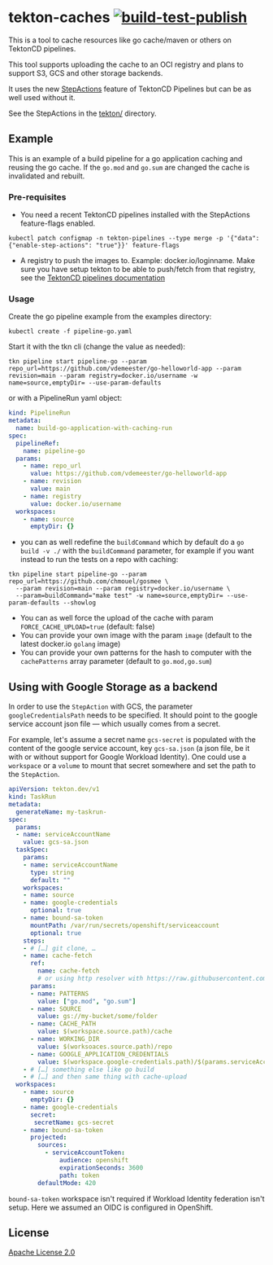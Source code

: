 # tekton-caches [![build-test-publish](https://github.com/openshift-pipelines/tekton-caches/actions/workflows/latest.yaml/badge.svg)](https://github.com/openshift-pipelines/tekton-caches/actions/workflows/latest.yaml)

This is a tool to cache resources like go cache/maven or others on TektonCD
pipelines.

This tool supports uploading the cache to an OCI registry and plans to support
S3, GCS and other storage backends.

It uses the new [StepActions](https://tekton.dev/docs/pipelines/stepactions/)
feature of TektonCD Pipelines but can be as well used without it.

See the StepActions in the [tekton/](./tekton) directory.

## Example

This is an example of a build pipeline for a go application caching and reusing
the go cache. If the `go.mod` and `go.sum` are changed the cache is invalidated and
rebuilt.

### Pre-requisites

- You need a recent TektonCD pipelines installed with the StepActions feature-flags enabled.

```shell
kubectl patch configmap -n tekton-pipelines --type merge -p '{"data":{"enable-step-actions": "true"}}' feature-flags
```

- A registry to push the images to. Example: docker.io/loginname. Make sure you
  have setup tekton to be able to push/fetch from that registry, see the
  [TektonCD pipelines documentation](https://tekton.dev/docs/pipelines/auth/#configuring-authentication-for-docker)

### Usage

Create the go pipeline example from the examples directory:

```shell
kubectl create -f pipeline-go.yaml
```

Start it with the tkn cli (change the value as needed):

```shell
tkn pipeline start pipeline-go --param repo_url=https://github.com/vdemeester/go-helloworld-app --param revision=main --param registry=docker.io/username -w name=source,emptyDir= --use-param-defaults
```

or with a PipelineRun yaml object:

```yaml
kind: PipelineRun
metadata:
  name: build-go-application-with-caching-run
spec:
  pipelineRef:
    name: pipeline-go
  params:
    - name: repo_url
      value: https://github.com/vdemeester/go-helloworld-app
    - name: revision
      value: main
    - name: registry
      value: docker.io/username
  workspaces:
    - name: source
      emptyDir: {}
```

- you can as well redefine the `buildCommand` which by default do a `go build
  -v ./` with the `buildCommand` parameter, for example if you want instead to
  run the tests on a repo with caching:

```shell
tkn pipeline start pipeline-go --param repo_url=https://github.com/chmouel/gosmee \ 
  --param revision=main --param registry=docker.io/username \
  --param=buildCommand="make test" -w name=source,emptyDir= --use-param-defaults --showlog
```

- You can as well force the upload of the cache with param `FORCE_CACHE_UPLOAD=true` (default: false)
- You can provide your own image with the param `image` (default to the latest docker.io `golang` image)
- You can provide your own patterns for the hash to computer with the `cachePatterns` array parameter (default to `go.mod,go.sum`)

## Using with Google Storage as a backend

In order to use the `StepAction` with GCS, the parameter `googleCredentialsPath` needs to be specified. It should point to the google service account json file — which usually comes from a secret.

For example, let's assume a secret name `gcs-secret` is populated with the content of the google service account, key `gcs-sa.json` (a json file, be it with or without support for Google Workload Identity). One could use a `workspace` or a `volume` to mount that secret somewhere and set the path to the `StepAction`.

```yaml
apiVersion: tekton.dev/v1
kind: TaskRun
metadata:
  generateName: my-taskrun-
spec:
  params:
  - name: serviceAccountName
    value: gcs-sa.json
  taskSpec:
    params:
    - name: serviceAccountName
      type: string
      default: ""
    workspaces:
    - name: source
    - name: google-credentials
      optional: true
    - name: bound-sa-token
      mountPath: /var/run/secrets/openshift/serviceaccount
      optional: true
    steps:
    - # […] git clone, …
    - name: cache-fetch
      ref:
        name: cache-fetch
        # or using http resolver with https://raw.githubusercontent.com/openshift-pipelines/tekton-caches/main/tekton/cache-fetch.yaml
      params:
      - name: PATTERNS
        value: ["go.mod", "go.sum"]
      - name: SOURCE
        value: gs://my-bucket/some/folder
      - name: CACHE_PATH
        value: $(workspace.source.path)/cache
      - name: WORKING_DIR
        value: $(worksoaces.source.path)/repo
      - name: GOOGLE_APPLICATION_CREDENTIALS
        value: $(workspace.google-credentials.path)/$(params.serviceAccountName)
    - # […] something else like go build
    - # […] and then same thing with cache-upload
  workspaces:
    - name: source
      emptyDir: {}
    - name: google-credentials
      secret:
       secretName: gcs-secret
    - name: bound-sa-token
      projected:
        sources:
          - serviceAccountToken:
              audience: openshift
              expirationSeconds: 3600
              path: token
        defaultMode: 420
```
`bound-sa-token` workspace isn't required if Workload Identity federation isn't setup. Here we assumed an OIDC is configured in OpenShift. 


## License

[Apache License 2.0](./LICENSE)
